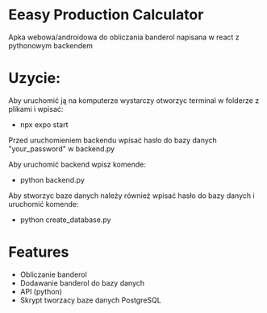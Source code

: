 # Eeasy Production Calculator
Apka webowa/androidowa do obliczania banderol napisana w react z pythonowym backendem

# Uzycie:
Aby uruchomić ją na komputerze wystarczy otworzyc terminal w folderze z plikami i wpisać: 

- npx expo start 

Przed uruchomieniem backendu wpisać hasło do bazy danych "your_password" w backend.py

Aby uruchomić backend wpisz komende:

- python backend.py

Aby stworzyc baze danych należy również wpisać hasło do bazy danych i uruchomić komende:

- python create_database.py

# Features
- Obliczanie banderol
- Dodawanie banderol do bazy danych
- API (python)
- Skrypt tworzacy baze danych PostgreSQL
